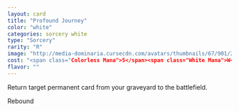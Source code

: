 ```yaml
---
layout: card
title: "Profound Journey"
color: "white"
categories: sorcery white
type: "Sorcery"
rarity: "R"
image: "http://media-dominaria.cursecdn.com/avatars/thumbnails/67/901/200/283/635608912221282566.png"
cost: "<span class="Colorless Mana">5</span><span class="White Mana">W</span><span class="White Mana">W</span>"
flavor: ""
---
```


Return target permanent card from your graveyard to the battlefield.

Rebound

